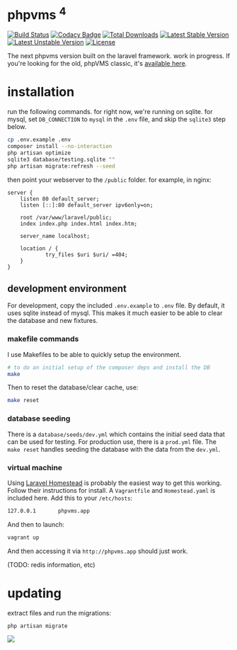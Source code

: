 # phpvms <sup>4</sup>

[![Build Status](https://travis-ci.org/laravel/framework.svg)](https://travis-ci.org/nabeelio/phpvms_next) [![Codacy Badge](https://api.codacy.com/project/badge/Grade/d668bebb0a3c46bda381af16ce3d9450)](https://www.codacy.com/app/nabeelio/phpvms?utm_source=github.com&amp;utm_medium=referral&amp;utm_content=nabeelio/phpvms&amp;utm_campaign=Badge_Grade) [![Total Downloads](https://poser.pugx.org/nabeel/phpvms/downloads)](https://packagist.org/packages/nabeel/phpvms) [![Latest Stable Version](https://poser.pugx.org/nabeel/phpvms/v/stable)](https://packagist.org/packages/nabeel/phpvms) [![Latest Unstable Version](https://poser.pugx.org/nabeel/phpvms/v/unstable)](https://packagist.org/packages/nabeel/phpvms) [![License](https://poser.pugx.org/nabeel/phpvms/license)](https://packagist.org/packages/nabeel/phpvms)

The next phpvms version built on the laravel framework. work in progress. If you're looking for 
the old, phpVMS classic, it's [available here](https://github.com/nabeelio/phpvms_v2).

# installation

run the following commands. for right now, we're running on sqlite. for mysql, set 
`DB_CONNECTION` to `mysql` in the `.env` file, and skip the `sqlite3` step below.

```bash
cp .env.example .env
composer install --no-interaction
php artisan optimize
sqlite3 database/testing.sqlite ""
php artisan migrate:refresh --seed
```

then point your webserver to the `/public` folder. for example, in nginx:

```
server {
    listen 80 default_server;
    listen [::]:80 default_server ipv6only=on;

    root /var/www/laravel/public;
    index index.php index.html index.htm;

    server_name localhost;

    location / {
            try_files $uri $uri/ =404;
    }
}
```

## development environment

For development, copy the included `.env.example` to `.env` file. By default, it uses sqlite
instead of mysql. This makes it much easier to be able to clear the database and new fixtures. 

### makefile commands

I use Makefiles to be able to quickly setup the environment.

```bash
# to do an initial setup of the composer deps and install the DB
make
```

Then to reset the database/clear cache, use:

```bash
make reset
```

### database seeding

There is a `database/seeds/dev.yml` which contains the initial seed data that can be used
for testing. For production use, there is a `prod.yml` file. The `make reset` handles seeding
the database with the data from the `dev.yml`.

### virtual machine

Using [Laravel Homestead](https://laravel.com/docs/5.4/homestead) is probably the easiest 
way to get this working. Follow their instructions for install. A `Vagrantfile` and `Homestead.yaml`
is included here. Add this to your `/etc/hosts`:

```bash
127.0.0.1       phpvms.app
```

And then to launch:

```bash
vagrant up
```

And then accessing it via `http://phpvms.app` should just work.

(TODO: redis information, etc)

# updating

extract files and run the migrations:

```bash
php artisan migrate
```

![](http://i.imgur.com/bMh1xn6.png)
